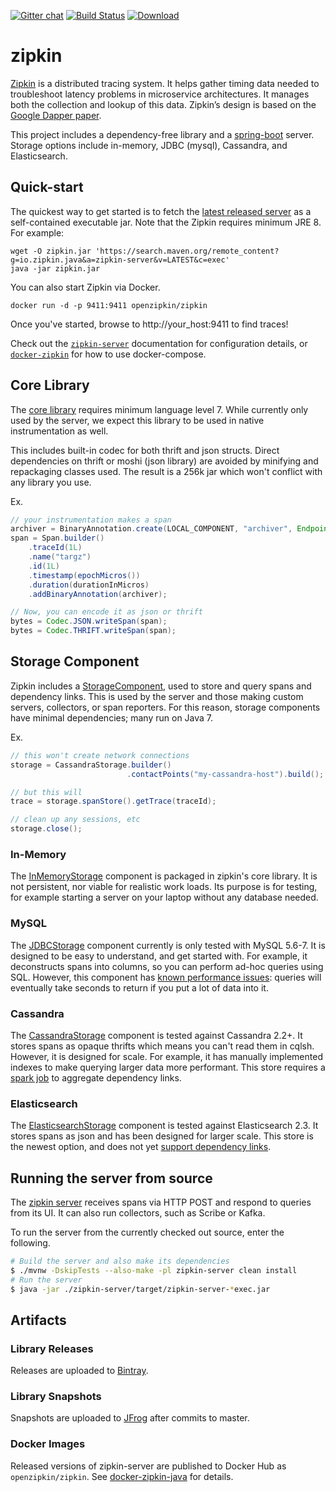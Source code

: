[![Gitter chat](http://img.shields.io/badge/gitter-join%20chat%20%E2%86%92-brightgreen.svg)](https://gitter.im/openzipkin/zipkin) [![Build Status](https://travis-ci.org/openzipkin/zipkin.svg?branch=master)](https://travis-ci.org/openzipkin/zipkin) [![Download](https://api.bintray.com/packages/openzipkin/maven/zipkin/images/download.svg) ](https://bintray.com/openzipkin/maven/zipkin/_latestVersion)

# zipkin
[Zipkin](http://zipkin.io) is a distributed tracing system. It helps gather timing data needed to troubleshoot latency problems in microservice architectures. It manages both the collection and lookup of this data. Zipkin’s design is based on the [Google Dapper paper](http://research.google.com/pubs/pub36356.html).

This project includes a dependency-free library and a [spring-boot](http://projects.spring.io/spring-boot/) server. Storage options include in-memory, JDBC (mysql), Cassandra, and Elasticsearch.

## Quick-start

The quickest way to get started is to fetch the [latest released server](https://search.maven.org/remote_content?g=io.zipkin.java&a=zipkin-server&v=LATEST&c=exec) as a self-contained executable jar. Note that the Zipkin requires minimum JRE 8. For example:

```
wget -O zipkin.jar 'https://search.maven.org/remote_content?g=io.zipkin.java&a=zipkin-server&v=LATEST&c=exec'
java -jar zipkin.jar
```

You can also start Zipkin via Docker.
```
docker run -d -p 9411:9411 openzipkin/zipkin
```

Once you've started, browse to http://your_host:9411 to find traces!

Check out the [`zipkin-server`](/zipkin-server) documentation for configuration details, or [`docker-zipkin`](https://github.com/openzipkin/docker-zipkin) for how to use docker-compose.

## Core Library
The [core library](https://github.com/openzipkin/zipkin/tree/master/zipkin/src/main/java/io/zipkin) requires minimum language level 7. While currently only used by the server, we expect this library to be used in native instrumentation as well.

This includes built-in codec for both thrift and json structs. Direct dependencies on thrift or moshi (json library) are avoided by minifying and repackaging classes used. The result is a 256k jar which won't conflict with any library you use.

Ex.
```java
// your instrumentation makes a span
archiver = BinaryAnnotation.create(LOCAL_COMPONENT, "archiver", Endpoint.create("service", 127 << 24 | 1));
span = Span.builder()
    .traceId(1L)
    .name("targz")
    .id(1L)
    .timestamp(epochMicros())
    .duration(durationInMicros)
    .addBinaryAnnotation(archiver);

// Now, you can encode it as json or thrift
bytes = Codec.JSON.writeSpan(span);
bytes = Codec.THRIFT.writeSpan(span);
```

## Storage Component
Zipkin includes a [StorageComponent](https://github.com/openzipkin/zipkin/blob/master/zipkin/src/main/java/zipkin/storage/StorageComponent.java), used to store and query spans and dependency links. This is used by the server and those making custom servers, collectors, or span reporters. For this reason, storage components have minimal dependencies; many run on Java 7.

Ex.
```java
// this won't create network connections
storage = CassandraStorage.builder()
                          .contactPoints("my-cassandra-host").build();

// but this will
trace = storage.spanStore().getTrace(traceId);

// clean up any sessions, etc
storage.close();
```

### In-Memory
The [InMemoryStorage](https://github.com/openzipkin/zipkin/blob/master/zipkin/src/main/java/zipkin/storage/InMemoryStorage.java) component is packaged in zipkin's core library. It is not persistent, nor viable for realistic work loads. Its purpose is for testing, for example starting a server on your laptop without any database needed.

### MySQL
The [JDBCStorage](https://github.com/openzipkin/zipkin/tree/master/zipkin-storage/jdbc) component currently is only tested with MySQL 5.6-7. It is designed to be easy to understand, and get started with. For example, it deconstructs spans into columns, so you can perform ad-hoc queries using SQL. However, this component has [known performance issues](https://github.com/openzipkin/zipkin/issues/233): queries will eventually take seconds to return if you put a lot of data into it.

### Cassandra
The [CassandraStorage](https://github.com/openzipkin/zipkin/tree/master/zipkin-storage/cassandra) component is tested against Cassandra 2.2+. It stores spans as opaque thrifts which means you can't read them in cqlsh. However, it is designed for scale. For example, it has manually implemented indexes to make querying larger data more performant. This store requires a [spark job](https://github.com/openzipkin/zipkin-dependencies-spark) to aggregate dependency links.

### Elasticsearch
The [ElasticsearchStorage](https://github.com/openzipkin/zipkin/tree/master/zipkin-storage/elasticsearch) component is tested against Elasticsearch 2.3. It stores spans as json and has been designed for larger scale. This store is the newest option, and does not yet [support dependency links](https://github.com/openzipkin/zipkin-dependencies-spark/issues/21).

## Running the server from source
The [zipkin server](https://github.com/openzipkin/zipkin/tree/master/zipkin-server)
receives spans via HTTP POST and respond to queries from its UI. It can also run collectors, such as Scribe or Kafka.

To run the server from the currently checked out source, enter the following.
```bash
# Build the server and also make its dependencies
$ ./mvnw -DskipTests --also-make -pl zipkin-server clean install
# Run the server
$ java -jar ./zipkin-server/target/zipkin-server-*exec.jar
```

## Artifacts
### Library Releases
Releases are uploaded to [Bintray](https://bintray.com/openzipkin/maven/zipkin).
### Library Snapshots
Snapshots are uploaded to [JFrog](http://oss.jfrog.org/artifactory/oss-snapshot-local) after commits to master.
### Docker Images
Released versions of zipkin-server are published to Docker Hub as `openzipkin/zipkin`.
See [docker-zipkin-java](https://github.com/openzipkin/docker-zipkin-java) for details.
